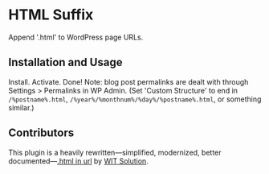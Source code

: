 # HTML Suffix
Append '.html' to WordPress page URLs.

## Installation and Usage
Install. Activate. Done! Note: blog post permalinks are dealt with through Settings > Permalinks in WP Admin. (Set 'Custom Structure' to end in `/%postname%.html`, `/%year%/%monthnum%/%day%/%postname%.html`, or something similar.)

## Contributors
This plugin is a heavily rewritten—simplified, modernized, better documented—[.html in url](https://wordpress.org/plugins/html-in-url/) by [WIT Solution](https://www.witsolution.in/).
